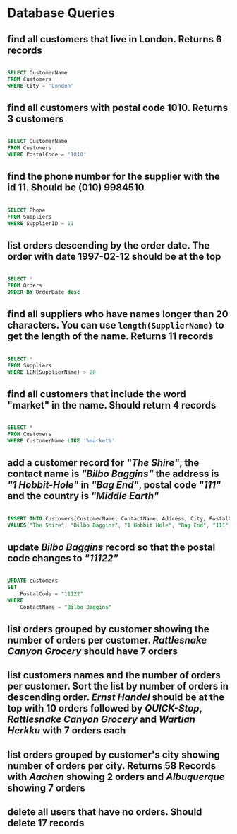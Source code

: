 # Database Queries

## find all customers that live in London. Returns 6 records

```sql

SELECT CustomerName
FROM Customers
WHERE City = 'London'

```

## find all customers with postal code 1010. Returns 3 customers

```sql

SELECT CustomerName
FROM Customers
WHERE PostalCode = '1010'

```

## find the phone number for the supplier with the id 11. Should be (010) 9984510

```sql

SELECT Phone
FROM Suppliers
WHERE SupplierID = 11

```

## list orders descending by the order date. The order with date 1997-02-12 should be at the top

```sql

SELECT *
FROM Orders
ORDER BY OrderDate desc

```

## find all suppliers who have names longer than 20 characters. You can use `length(SupplierName)` to get the length of the name. Returns 11 records

```sql

SELECT *
FROM Suppliers
WHERE LEN(SupplierName) > 20

```

## find all customers that include the word "market" in the name. Should return 4 records

```sql

SELECT * 
FROM Customers
WHERE CustomerName LIKE '%market%'

```

## add a customer record for _"The Shire"_, the contact name is _"Bilbo Baggins"_ the address is _"1 Hobbit-Hole"_ in _"Bag End"_, postal code _"111"_ and the country is _"Middle Earth"_

```sql

INSERT INTO Customers(CustomerName, ContactName, Address, City, PostalCode, Country)
VALUES("The Shire", "Bilbo Baggins", "1 Hobbit Hole", "Bag End", "111", "Middle Earth")

```

## update _Bilbo Baggins_ record so that the postal code changes to _"11122"_

```sql

UPDATE customers
SET
	PostalCode = "11122"
WHERE 
	ContactName = "Bilbo Baggins"

```

## list orders grouped by customer showing the number of orders per customer. _Rattlesnake Canyon Grocery_ should have 7 orders

## list customers names and the number of orders per customer. Sort the list by number of orders in descending order. _Ernst Handel_ should be at the top with 10 orders followed by _QUICK-Stop_, _Rattlesnake Canyon Grocery_ and _Wartian Herkku_ with 7 orders each

## list orders grouped by customer's city showing number of orders per city. Returns 58 Records with _Aachen_ showing 2 orders and _Albuquerque_ showing 7 orders

## delete all users that have no orders. Should delete 17 records
